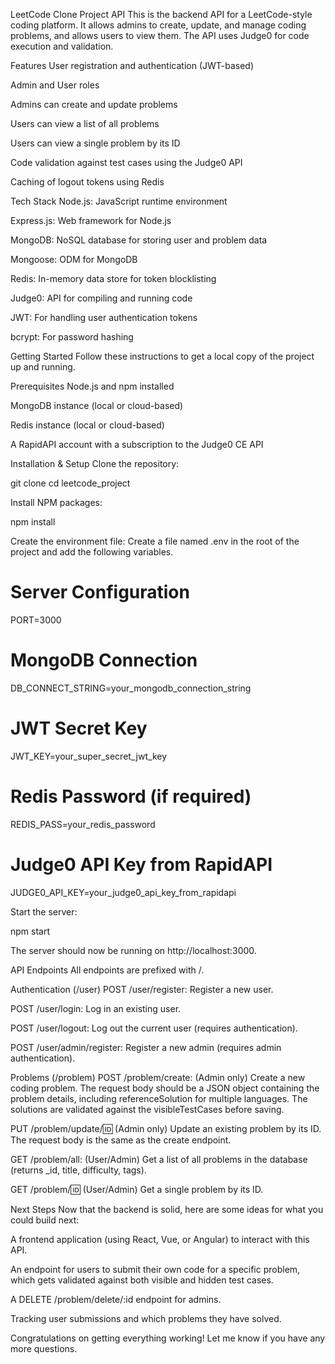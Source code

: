 LeetCode Clone Project API
This is the backend API for a LeetCode-style coding platform. It allows admins to create, update, and manage coding problems, and allows users to view them. The API uses Judge0 for code execution and validation.

Features
User registration and authentication (JWT-based)

Admin and User roles

Admins can create and update problems

Users can view a list of all problems

Users can view a single problem by its ID

Code validation against test cases using the Judge0 API

Caching of logout tokens using Redis

Tech Stack
Node.js: JavaScript runtime environment

Express.js: Web framework for Node.js

MongoDB: NoSQL database for storing user and problem data

Mongoose: ODM for MongoDB

Redis: In-memory data store for token blocklisting

Judge0: API for compiling and running code

JWT: For handling user authentication tokens

bcrypt: For password hashing

Getting Started
Follow these instructions to get a local copy of the project up and running.

Prerequisites
Node.js and npm installed

MongoDB instance (local or cloud-based)

Redis instance (local or cloud-based)

A RapidAPI account with a subscription to the Judge0 CE API

Installation & Setup
Clone the repository:

git clone <your-repository-url>
cd leetcode_project


Install NPM packages:

npm install


Create the environment file:
Create a file named .env in the root of the project and add the following variables.

# Server Configuration
PORT=3000

# MongoDB Connection
DB_CONNECT_STRING=your_mongodb_connection_string

# JWT Secret Key
JWT_KEY=your_super_secret_jwt_key

# Redis Password (if required)
REDIS_PASS=your_redis_password

# Judge0 API Key from RapidAPI
JUDGE0_API_KEY=your_judge0_api_key_from_rapidapi


Start the server:

npm start


The server should now be running on http://localhost:3000.

API Endpoints
All endpoints are prefixed with /.

Authentication (/user)
POST /user/register: Register a new user.

POST /user/login: Log in an existing user.

POST /user/logout: Log out the current user (requires authentication).

POST /user/admin/register: Register a new admin (requires admin authentication).

Problems (/problem)
POST /problem/create: (Admin only) Create a new coding problem. The request body should be a JSON object containing the problem details, including referenceSolution for multiple languages. The solutions are validated against the visibleTestCases before saving.

PUT /problem/update/:id: (Admin only) Update an existing problem by its ID. The request body is the same as the create endpoint.

GET /problem/all: (User/Admin) Get a list of all problems in the database (returns _id, title, difficulty, tags).

GET /problem/:id: (User/Admin) Get a single problem by its ID.

Next Steps
Now that the backend is solid, here are some ideas for what you could build next:

A frontend application (using React, Vue, or Angular) to interact with this API.

An endpoint for users to submit their own code for a specific problem, which gets validated against both visible and hidden test cases.

A DELETE /problem/delete/:id endpoint for admins.

Tracking user submissions and which problems they have solved.

Congratulations on getting everything working! Let me know if you have any more questions.